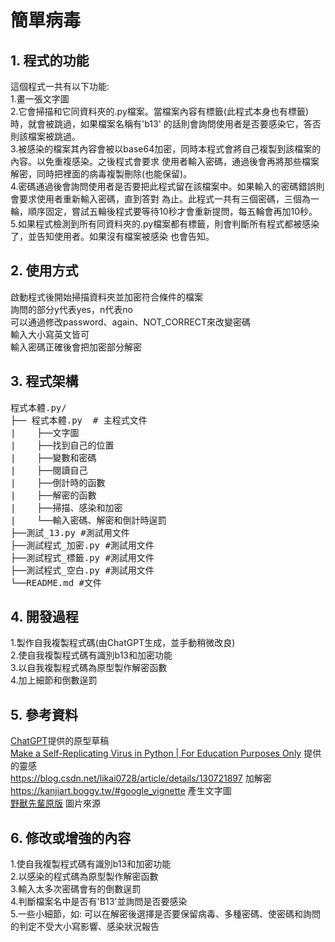 # 簡單病毒
## 1. 程式的功能
這個程式一共有以下功能:  
  1.畫一張文字圖  
  2.它會掃描和它同資料夾的.py檔案。當檔案內容有標籤(此程式本身也有標籤)時，就會被跳過，如果檔案名稱有'b13'
  的話則會詢問使用者是否要感染它，答否則該檔案被跳過。  
  3.被感染的檔案其內容會被以base64加密，同時本程式會將自己複製到該檔案的內容。以免重複感染。之後程式會要求
  使用者輸入密碼，通過後會再將那些檔案解密，同時把裡面的病毒複製刪除(也能保留)。  
  4.密碼通過後會詢問使用者是否要把此程式留在該檔案中。如果輸入的密碼錯誤則會要求使用者重新輸入密碼，直到答對
  為止。此程式一共有三個密碼，三個為一輪，順序固定，嘗試五輪後程式要等待10秒才會重新提問，每五輪會再加10秒。  
  5.如果程式檢測到所有同資料夾的.py檔案都有標籤，則會判斷所有程式都被感染了，並告知使用者。如果沒有檔案被感染
  也會告知。  
## 2. 使用方式
  啟動程式後開始掃描資料夾並加密符合條件的檔案  
  詢問的部分y代表yes，n代表no  
  可以通過修改password、again、NOT_CORRECT來改變密碼  
  輸入大小寫英文皆可  
  輸入密碼正確後會把加密部分解密  
## 3. 程式架構
<pre>
程式本體.py/
├── 程式本體.py  # 主程式文件
|    ├──文字圖
|    ├──找到自己的位置
|    ├──變數和密碼
|    ├──閱讀自己
|    ├──倒計時的函數
|    ├──解密的函數
|    ├──掃描、感染和加密
|    └──輸入密碼、解密和倒計時逞罰
├──測試_13.py #測試用文件
├──測試程式_加密.py #測試用文件
├──測試程式_標籤.py #測試用文件
├──測試程式_空白.py #測試用文件
└──README.md #文件
</pre>
## 4. 開發過程
1.製作自我複製程式碼(由ChatGPT生成，並手動稍微改良)  
2.使自我複製程式碼有識別b13和加密功能  
3.以自我複製程式碼為原型製作解密函數  
4.加上細節和倒數逞罰  
## 5. 參考資料
[ChatGPT](https://chatgpt.com/c/674daab3-5bd0-800a-91be-4e02d3e93b0c)提供的原型草稿  
[Make a Self-Replicating Virus in Python | For Education Purposes Only](https://infosecwriteups.com/make-a-self-replicating-virus-in-python-bb29404e3f6b) 提供的靈感  
https://blog.csdn.net/likai0728/article/details/130721897 加解密  
https://kanjiart.boggy.tw/#google_vignette 產生文字圖  
[野獸先輩原版](https://www.google.com/url?sa=i&url=https%3A%2F%2Fwww.youtube.com%2Fwatch%3Fv%3DjH-7BpVbUIs&psig=AOvVaw1TpkiaQ_XxFfzc4By2_DEx&ust=1735059649221000&source=images&cd=vfe&opi=89978449&ved=0CBcQjhxqFwoTCOjU_IKvvooDFQAAAAAdAAAAABAU) 圖片來源  
## 6. 修改或增強的內容
1.使自我複製程式碼有識別b13和加密功能  
2.以感染的程式碼為原型製作解密函數  
3.輸入太多次密碼會有的倒數逞罰  
4.判斷檔案名中是否有'B13'並詢問是否要感染  
5.一些小細節，如: 可以在解密後選擇是否要保留病毒、多種密碼、使密碼和詢問的判定不受大小寫影響、感染狀況報告
